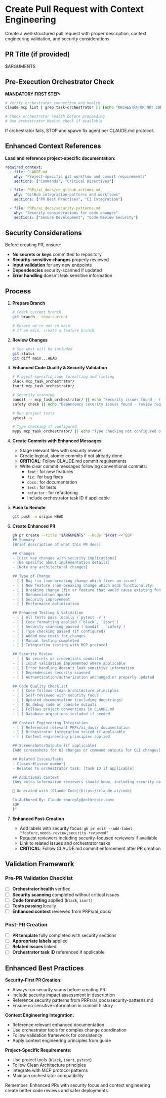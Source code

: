 # Create Pull Request with Context Engineering

Create a well-structured pull request with proper description, context engineering validation, and security considerations.

## PR Title (if provided)

$ARGUMENTS

## Pre-Execution Orchestrator Check

**MANDATORY FIRST STEP:**
```bash
# Verify orchestrator connection and health
claude mcp list | grep task-orchestrator || (echo "ORCHESTRATOR NOT CONNECTED - Fixing..." && claude mcp restart task-orchestrator)

# Check orchestrator health before proceeding
# Use orchestrator_health_check if available
```

If orchestrator fails, STOP and spawn fix agent per CLAUDE.md protocol.

## Enhanced Context References

**Load and reference project-specific documentation:**

```yaml
required_context:
  - file: CLAUDE.md
    why: "Project-specific git workflow and commit requirements"
    sections: ["Commands", "Critical Directives"]

  - file: PRPs/ai_docs/cc_github_actions.md
    why: "GitHub integration patterns and workflows"
    sections: ["PR Best Practices", "CI Integration"]

  - file: PRPs/ai_docs/security-patterns.md
    why: "Security considerations for code changes"
    sections: ["Secure Development", "Code Review Security"]
```

## Security Considerations

Before creating PR, ensure:
- **No secrets or keys** committed to repository
- **Security-sensitive changes** properly reviewed
- **Input validation** for any new endpoints
- **Dependencies** security-scanned if updated
- **Error handling** doesn't leak sensitive information

## Process

1. **Prepare Branch**

   ```bash
   # Check current branch
   git branch --show-current
   
   # Ensure we're not on main
   # If on main, create a feature branch
   ```

2. **Review Changes**

   ```bash
   # See what will be included
   git status
   git diff main...HEAD
   ```

3. **Enhanced Code Quality & Security Validation**

   ```bash
   # Project-specific code formatting and linting
   black mcp_task_orchestrator/
   isort mcp_task_orchestrator/
   
   # Security scanning
   bandit -r mcp_task_orchestrator/ || echo "Security issues found - review required"
   safety check || echo "Dependency security issues found - review required"
   
   # Run project tests
   pytest -v
   
   # Type checking if configured
   mypy mcp_task_orchestrator/ || echo "Type checking not configured or failed"
   ```

4. **Create Commits with Enhanced Messages**
   - Stage relevant files with security review
   - Create logical, atomic commits if not already done
   - **CRITICAL**: Follow CLAUDE.md commit requirements
   - Write clear commit messages following conventional commits:
     - `feat:` for new features
     - `fix:` for bug fixes  
     - `docs:` for documentation
     - `test:` for tests
     - `refactor:` for refactoring
     - Include orchestrator task ID if applicable

5. **Push to Remote**

   ```bash
   git push -u origin HEAD
   ```

6. **Create Enhanced PR**

   ```bash
   gh pr create --title "$ARGUMENTS" --body "$(cat <<'EOF'
   ## Summary
   [Brief description of what this PR does]
   
   ## Changes
   - [List key changes with security implications]
   - [Be specific about implementation details]
   - [Note any architectural changes]
   
   ## Type of Change
   - [ ] Bug fix (non-breaking change which fixes an issue)
   - [ ] New feature (non-breaking change which adds functionality)
   - [ ] Breaking change (fix or feature that would cause existing functionality to not work as expected)
   - [ ] Documentation update
   - [ ] Security improvement
   - [ ] Performance optimization
   
   ## Enhanced Testing & Validation
   - [ ] All tests pass locally (`pytest -v`)
   - [ ] Code formatting applied (`black`, `isort`)
   - [ ] Security scanning passed (`bandit`, `safety`)
   - [ ] Type checking passed (if configured)
   - [ ] Added new tests for changes
   - [ ] Manual testing completed
   - [ ] Integration testing with MCP protocol
   
   ## Security Review
   - [ ] No secrets or credentials committed
   - [ ] Input validation implemented where applicable
   - [ ] Error handling doesn't leak sensitive information
   - [ ] Dependencies security-scanned
   - [ ] Authentication/authorization unchanged or properly updated
   
   ## Code Quality Checklist
   - [ ] Code follows Clean Architecture principles
   - [ ] Self-reviewed with security focus
   - [ ] Updated documentation (including docstrings)
   - [ ] No debug code or console outputs
   - [ ] Follows project conventions in CLAUDE.md
   - [ ] Database migrations included if needed
   
   ## Context Engineering Integration
   - [ ] Referenced relevant PRPs/ai_docs/ documentation
   - [ ] Orchestrator integration tested if applicable
   - [ ] Context engineering principles applied
   
   ## Screenshots/Outputs (if applicable)
   [Add screenshots for UI changes or command outputs for CLI changes]
   
   ## Related Issues/Tasks
   - Closes #[issue number]
   - Related to orchestrator task: [task ID if applicable]
   
   ## Additional Context
   [Any extra information reviewers should know, including security considerations]
   
   🤖 Generated with [Claude Code](https://claude.ai/code)
   
   Co-Authored-By: Claude <noreply@anthropic.com>
   EOF
   )"
   ```

7. **Enhanced Post-Creation**
   - Add labels with security focus: `gh pr edit --add-label "feature,needs-review,security-reviewed"`
   - Request reviewers including security-focused reviewers if available
   - Link to related issues and orchestrator tasks
   - **CRITICAL**: Follow CLAUDE.md commit enforcement after PR creation

## Validation Framework

### Pre-PR Validation Checklist
- [ ] **Orchestrator health** verified
- [ ] **Security scanning** completed without critical issues
- [ ] **Code formatting** applied (`black`, `isort`)
- [ ] **Tests passing** locally
- [ ] **Enhanced context** reviewed from PRPs/ai_docs/

### Post-PR Creation
- [ ] **PR template** fully completed with security sections
- [ ] **Appropriate labels** applied
- [ ] **Related issues** linked
- [ ] **Orchestrator task ID** referenced if applicable

## Enhanced Best Practices

**Security-First PR Creation:**
- Always run security scans before creating PR
- Include security impact assessment in description
- Reference security patterns from PRPs/ai_docs/security-patterns.md
- Ensure no sensitive information in commit history

**Context Engineering Integration:**
- Reference relevant enhanced documentation
- Use orchestrator tools for complex change coordination
- Follow validation framework for consistency
- Apply context engineering principles from guide

**Project-Specific Requirements:**
- Use project tools (`black`, `isort`, `pytest`)
- Follow Clean Architecture principles
- Integrate with MCP protocol patterns
- Maintain orchestrator compatibility

Remember: Enhanced PRs with security focus and context engineering create better code reviews and safer deployments.
